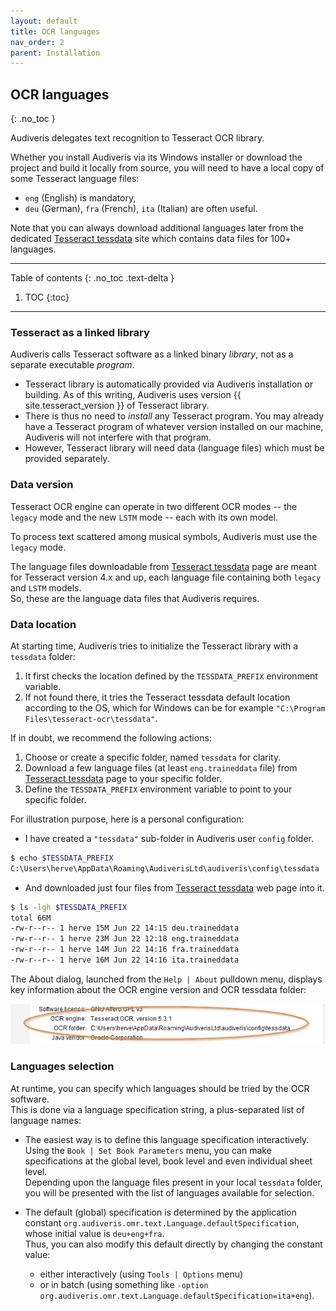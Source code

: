 ```yaml
---
layout: default
title: OCR languages
nav_order: 2
parent: Installation
---
```

## OCR languages
{: .no_toc }

Audiveris delegates text recognition to Tesseract OCR library.

Whether you install Audiveris via its Windows installer or download the project and build it locally
from source, you will need to have a local copy of some Tesseract language files:
- `eng` (English) is mandatory,
- `deu` (German), `fra` (French), `ita` (Italian) are often useful.

Note that you can always download additional languages later from the dedicated 
[Tesseract tessdata] site which contains data files for 100+ languages.

---
Table of contents
{: .no_toc .text-delta }
1. TOC
{:toc}
---

### Tesseract as a linked library

Audiveris calls Tesseract software as a linked binary _library_,
not as a separate executable _program_.
- Tesseract library is automatically provided via Audiveris installation or building.
  As of this writing, Audiveris uses version {{ site.tesseract_version }} of Tesseract library.
- There is thus no need to _install_ any Tesseract program.
  You may already have a Tesseract program of whatever version installed on our machine,
  Audiveris will not interfere with that program.
- However, Tesseract library will need data (language files) which must be provided separately.

### Data version

Tesseract OCR engine can operate in two different OCR modes
-- the ``legacy`` mode and the new ``LSTM`` mode -- each with its own model.

To process text scattered among musical symbols, Audiveris must use the ``legacy`` mode.

The language files downloadable from [Tesseract tessdata] page are meant for Tesseract
version 4.x and up, each language file containing both ``legacy`` and ``LSTM`` models.  
So, these are the language data files that Audiveris requires.

### Data location

At starting time, Audiveris tries to initialize the Tesseract library with a `tessdata` folder:
  1. It first checks the location defined by the `TESSDATA_PREFIX` environment variable.
  2. If not found there, it tries the Tesseract tessdata default location according to the OS,
  which for Windows can be for example `"C:\Program Files\tesseract-ocr\tessdata"`.

If in doubt, we recommend the following actions:
1. Choose or create a specific folder, named ``tessdata`` for clarity.
2. Download a few language files (at least ``eng.traineddata`` file) from [Tesseract tessdata] page
to your specific folder.
3. Define the `TESSDATA_PREFIX` environment variable to point to your specific folder.

For illustration purpose, here is a personal configuration:
- I have created a ``"tessdata"`` sub-folder in Audiveris user ``config`` folder.
```bash
$ echo $TESSDATA_PREFIX
C:\Users\herve\AppData\Roaming\AudiverisLtd\audiveris\config\tessdata
```
- And downloaded just four files from [Tesseract tessdata] web page into it.
```bash
$ ls -lgh $TESSDATA_PREFIX
total 66M
-rw-r--r-- 1 herve 15M Jun 22 14:15 deu.traineddata
-rw-r--r-- 1 herve 23M Jun 22 12:18 eng.traineddata
-rw-r--r-- 1 herve 14M Jun 22 14:16 fra.traineddata
-rw-r--r-- 1 herve 16M Jun 22 14:16 ita.traineddata
```

The About dialog, launched from the ``Help | About`` pulldown menu, displays key information
about the OCR engine version and OCR tessdata folder:

![](../assets/images/about_ocr.png)

### Languages selection

At runtime, you can specify which languages should be tried by the OCR software.  
This is done via a language specification string, a plus-separated list of language names:

- The easiest way is to define this language specification interactively.  
Using the `Book | Set Book Parameters` menu, you can make specifications
at the global level, book level and even individual sheet level.  
Depending upon the language files present in your local ``tessdata`` folder,
you will be presented with the list of  languages available for selection.

- The default (global) specification is determined by the application constant
`org.audiveris.omr.text.Language.defaultSpecification`, whose initial value is `deu+eng+fra`.  
Thus, you can also modify this default directly by changing the constant value:
  - either interactively (using `Tools | Options` menu)
  - or in batch (using something like
    `-option org.audiveris.omr.text.Language.defaultSpecification=ita+eng`).  

[Tesseract tessdata]:  https://github.com/tesseract-ocr/tessdata
